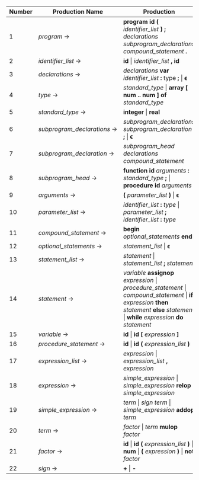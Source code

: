 | Number | Production Name | Production |
|--------|-----------------|------------|
|  1 | *program* → | **program** **id** **(** *identifier_list* **)** **;** *declarations* *subprogram_declarations* *compound_statement* **.** |
|  2 | *identifier_list* → | **id** \| *identifier_list* **,** **id** |
|  3 | *declarations* → | *declarations* **var** *identifier_list* **:** type **;** \| **ϵ** |
|  4 | *type* → | *standard_type* \| **array** **[** **num** **\.\.** **num** **]** **of** *standard_type* |
|  5 | *standard_type* → | **integer** \| **real** |
|  6 | *subprogram_declarations* → | *subprogram_declarations* *subprogram_declaration* **;** \| **ϵ** |
|  7 | *subprogram_declaration* → | *subprogram_head* *declarations* *compound_statement* |
|  8 | *subprogram_head* → | **function** **id** *arguments* **:** *standard_type* **;** \| **procedure** **id** *arguments* **;** |
|  9 | *arguments* → | **(** *parameter_list* **)** \| **ϵ** |
| 10 | *parameter_list* → | *identifier_list* **:** *type* \| *parameter_list* **;** *identifier_list* **:** *type* |
| 11 | *compound_statement* → | **begin** *optional_statements* **end** |
| 12 | *optional_statements* → | *statement_list* \| **ϵ** |
| 13 | *statement_list* → | *statement* \| *statement_list* **;** *statement* |
| 14 | *statement* → | *variable* **assignop** *expression* \| *procedure_statement* \| *compound_statement* \| **if** *expression* **then** *statement* **else** *statement* \| **while** *expression* **do** *statement* |
| 15 | *variable* → | **id** \| **id** **[** *expression* **]** |
| 16 | *procedure_statement* → | **id** \| **id** **(** *expression_list* **)** |
| 17 | *expression_list* → | *expression* \| *expression_list* **,** *expression* |
| 18 | *expression* → | *simple_expression* \| *simple_expression* **relop** *simple_expression* |
| 19 | *simple_expression* → | *term* \| *sign* *term* \| *simple_expression* **addop** *term* |
| 20 | *term* → | *factor* \| *term* **mulop** *factor* |
| 21 | *factor* → | **id** \| **id** **(** *expression_list* **)** \| **num** \| **(** *expression* **)** \| **not** *factor* |
| 22 | *sign* → | **+** \| **-** |
